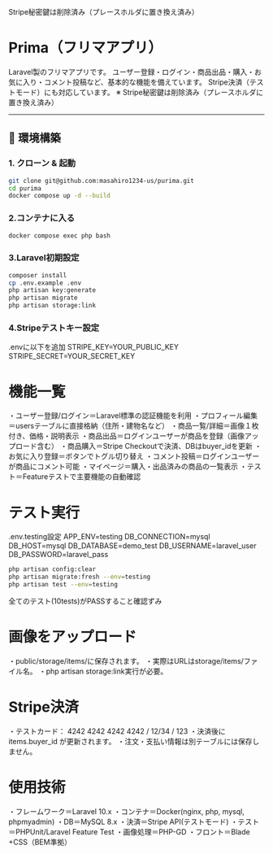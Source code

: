 Stripe秘密鍵は削除済み（プレースホルダに置き換え済み）

# Prima（フリマアプリ）

Laravel製のフリマアプリです。
ユーザー登録・ログイン・商品出品・購入・お気に入り・コメント投稿など、基本的な機能を備えています。
Stripe決済（テストモード）にも対応しています。
※ Stripe秘密鍵は削除済み（プレースホルダに置き換え済み）

---

## 🔧 環境構築

### 1. クローン & 起動
```bash
git clone git@github.com:masahiro1234-us/purima.git
cd purima
docker compose up -d --build
```

### 2.コンテナに入る
```bash
docker compose exec php bash
```

### 3.Laravel初期設定
```bash
composer install
cp .env.example .env
php artisan key:generate
php artisan migrate
php artisan storage:link
```

### 4.Stripeテストキー設定
.envに以下を追加
STRIPE_KEY=YOUR_PUBLIC_KEY
STRIPE_SECRET=YOUR_SECRET_KEY

# 機能一覧
・ユーザー登録/ログイン＝Laravel標準の認証機能を利用
・プロフィール編集＝usersテーブルに直接格納（住所・建物名など）
・商品一覧/詳細＝画像１枚付き、価格・説明表示
・商品出品＝ログインユーザーが商品を登録（画像アップロード含む）
・商品購入＝Stripe Checkoutで決済、DBはbuyer_idを更新
・お気に入り登録＝ボタンでトグル切り替え
・コメント投稿＝ログインユーザーが商品にコメント可能
・マイページ＝購入・出品済みの商品の一覧表示
・テスト＝Featureテストで主要機能の自動確認

# テスト実行
.env.testing設定
APP_ENV=testing
DB_CONNECTION=mysql
DB_HOST=mysql
DB_DATABASE=demo_test
DB_USERNAME=laravel_user
DB_PASSWORD=laravel_pass

```bash
php artisan config:clear
php artisan migrate:fresh --env=testing
php artisan test --env=testing
```

全てのテスト(10tests)がPASSすること確認ずみ

# 画像をアップロード
・public/storage/items/に保存されます。
・実際はURLはstorage/items/ファイル名。
・php artisan storage:link実行が必要。

# Stripe決済
・テストカード： 4242 4242 4242 4242 / 12/34 / 123
・決済後に items.buyer_id が更新されます。
・注文・支払い情報は別テーブルには保存しません。

# 使用技術
・フレームワーク＝Laravel 10.x
・コンテナ＝Docker(nginx, php, mysql, phpmyadmin)
・DB＝MySQL 8.x
・決済＝Stripe API(テストモード)
・テスト＝PHPUnit/Laravel Feature Test
・画像処理＝PHP-GD
・フロント＝Blade +CSS（BEM準拠）